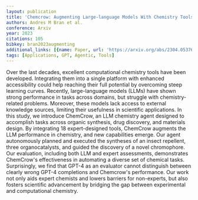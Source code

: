 ```yaml
---
layout: publication
title: 'Chemcrow: Augmenting Large-language Models With Chemistry Tools'
authors: Andres M Bran et al.
conference: Arxiv
year: 2023
citations: 105
bibkey: bran2023augmenting
additional_links: [{name: Paper, url: 'https://arxiv.org/abs/2304.05376'}]
tags: [Applications, GPT, Agentic, Tools]
---
```

Over the last decades, excellent computational chemistry tools have been
developed. Integrating them into a single platform with enhanced accessibility
could help reaching their full potential by overcoming steep learning curves.
Recently, large-language models (LLMs) have shown strong performance in tasks
across domains, but struggle with chemistry-related problems. Moreover, these
models lack access to external knowledge sources, limiting their usefulness in
scientific applications. In this study, we introduce ChemCrow, an LLM chemistry
agent designed to accomplish tasks across organic synthesis, drug discovery,
and materials design. By integrating 18 expert-designed tools, ChemCrow
augments the LLM performance in chemistry, and new capabilities emerge. Our
agent autonomously planned and executed the syntheses of an insect repellent,
three organocatalysts, and guided the discovery of a novel chromophore. Our
evaluation, including both LLM and expert assessments, demonstrates ChemCrow's
effectiveness in automating a diverse set of chemical tasks. Surprisingly, we
find that GPT-4 as an evaluator cannot distinguish between clearly wrong GPT-4
completions and Chemcrow's performance. Our work not only aids expert chemists
and lowers barriers for non-experts, but also fosters scientific advancement by
bridging the gap between experimental and computational chemistry.